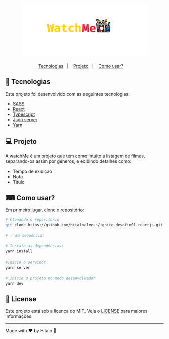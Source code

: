 <h1 align="center">
  <img alt="watchMe" title="watchMe" src=".github/logo.png" width="400px" />
</h1>

<!-- <p align="center">
     <img src=".github/executandoAplicacao.gif" alt="watchMe demo" />
</p> -->

<p align="center">
  <a href="#-technologias">Tecnologias</a>&nbsp;&nbsp;&nbsp;|&nbsp;&nbsp;&nbsp;
  <a href="#-projeto">Projeto</a>&nbsp;&nbsp;&nbsp;|&nbsp;&nbsp;&nbsp;
  <a href="#-como-usar?">Como usar?</a>&nbsp;&nbsp;&nbsp;&nbsp;&nbsp;&nbsp;
</p>

## 🚀 Tecnologias

Este projeto foi desenvolvido com as seguintes tecnologias:

- <a href="https://sass-lang.com/">SASS</a>
- <a href="https://pt-br.reactjs.org/">React</a>
- <a href="https://www.typescriptlang.org/">Typescript</a>
- <a href="https://www.npmjs.com/package/json-server">Json server</a>
- <a href="https://yarnpkg.com/">Yarn</a>

## 💻 Projeto

A watchMe é um projeto que tem como intuito a listagem de filmes, separando-os assim por gêneros, e exibindo detalhes como:

- Tempo de exibição
- Nota
- Titulo

## ⌨ Como usar?

Em primeiro lugar, clone o repositório:

```bash
# Clonando o repositório
git clone https://github.com/hitaloalvess/ignite-desafio01-reactjs.git

# ✅ Em sequência:

# Instale as dependências:
yarn install

#Inicio o servidor
yarn server

# Inicie o projeto no modo desenvolvedor
yarn dev
```

## :memo: License

Este projeto está sob a licença do MIT. Veja o [LICENSE](https://github.com/hitaloalvess/ignite-desafio02-reactjs/blob/main/LICENSE) para maiores informações.

---
Made with ♥ by Hitalo 🚀
